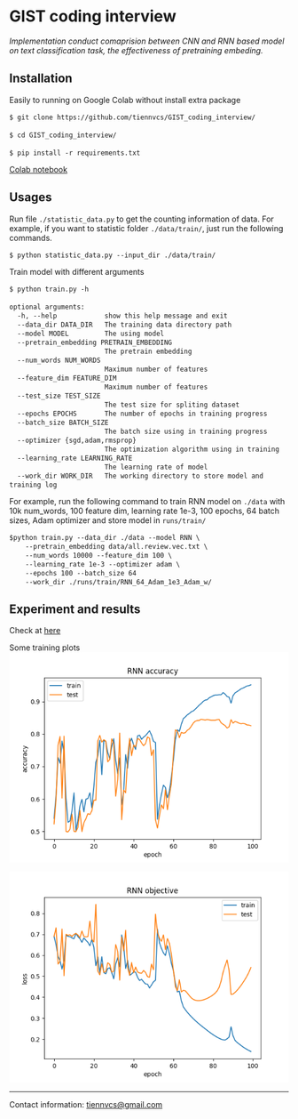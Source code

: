 # GIST coding interview

*Implementation conduct comaprision between CNN and RNN based model on text classification task, the effectiveness of pretraining embeding.*

## Installation
Easily to running on Google Colab without install extra package

```shell
$ git clone https://github.com/tiennvcs/GIST_coding_interview/

$ cd GIST_coding_interview/

$ pip install -r requirements.txt
```

[Colab notebook](https://colab.research.google.com/drive/1IgNh7-S3yUTl6Z06XKMwriDoGkIxFxF3?usp=sharing)

## Usages
Run file `./statistic_data.py` to get the counting information of data. For example, if you want to statistic folder `./data/train/`, just run the following commands.

```shell
$ python statistic_data.py --input_dir ./data/train/
```

Train model with different arguments
```shell
$ python train.py -h

optional arguments:
  -h, --help            show this help message and exit
  --data_dir DATA_DIR   The training data directory path
  --model MODEL         The using model
  --pretrain_embedding PRETRAIN_EMBEDDING
                        The pretrain embedding
  --num_words NUM_WORDS
                        Maximum number of features
  --feature_dim FEATURE_DIM
                        Maximum number of features
  --test_size TEST_SIZE
                        The test size for spliting dataset
  --epochs EPOCHS       The number of epochs in training progress
  --batch_size BATCH_SIZE
                        The batch size using in training progress
  --optimizer {sgd,adam,rmsprop}
                        The optimization algorithm using in training
  --learning_rate LEARNING_RATE
                        The learning rate of model
  --work_dir WORK_DIR   The working directory to store model and training log
```

For example, run the following command to train RNN model on `./data` with  10k num_words, 100 feature dim, learning rate 1e-3, 100 epochs, 64 batch sizes, Adam optimizer and store model in `runs/train/` 
```shell
$python train.py --data_dir ./data --model RNN \
    --pretrain_embedding data/all.review.vec.txt \
    --num_words 10000 --feature_dim 100 \
    --learning_rate 1e-3 --optimizer adam \
    --epochs 100 --batch_size 64 
    --work_dir ./runs/train/RNN_64_Adam_1e3_Adam_w/
```

## Experiment and results

Check at [here](https://docs.google.com/spreadsheets/d/1zMhq6dC8P9bYwVvvTH5BwUhH2-9rylmUHx7rHulbmpY/edit?usp=sharing)

Some training plots
![RNN_64_Adam_1e3_Adam_w_acc](./runs/train/RNN_64_Adam_1e3_Adam_w/accuracy_log.png)

![RNN_64_Adam_1e3_Adam_w_loss](runs/train/RNN_64_Adam_1e3_Adam_w/loss_log.png)

---
Contact information: tiennvcs@gmail.com
